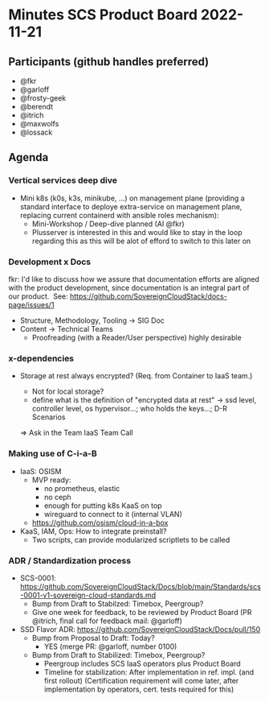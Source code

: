 # Minutes SCS Product Board 2022-11-21

## Participants (github handles preferred)
* @fkr
* @garloff
* @frosty-geek
* @berendt
* @itrich
* @maxwolfs
* @lossack

## Agenda

### Vertical services deep dive
* Mini k8s (k0s, k3s, minikube, ...) on management plane (providing a standard interface to deploye extra-service on management plane, replacing current containerd with ansible roles mechanism): 
    - Mini-Workshop / Deep-dive planned (AI @fkr)
    - Plusserver is interested in this and would like to stay in the loop regarding this as this will be alot of efford to switch to this later on

### Development x Docs
fkr: I'd like to discuss how we assure that documentation efforts are aligned with the product development, since documentation is an integral part of our product. 
See: https://github.com/SovereignCloudStack/docs-page/issues/1

* Structure, Methodology, Tooling -> SIG Doc
* Content -> Technical Teams
    - Proofreading (with a Reader/User perspective) highly desirable

### x-dependencies
* Storage at rest always encrypted? (Req. from Container to IaaS team.)
    - Not for local storage?
    - define what is the definition of "encrypted data at rest" -> ssd level, controller level, os hypervisor...; who holds the keys...; D-R Scenarios

    => Ask in the Team IaaS Team Call


### Making use of C-i-a-B
* IaaS: OSISM
    - MVP ready:
    	* no prometheus, elastic
    	* no ceph
    	* enough for putting k8s KaaS on top
    	* wireguard to connect to it (internal VLAN)
    - https://github.com/osism/cloud-in-a-box
* KaaS, IAM, Ops: How to integrate preinstall?
    - Two scripts, can provide modularized scriptlets to be called

### ADR / Standardization process
* SCS-0001: https://github.com/SovereignCloudStack/Docs/blob/main/Standards/scs-0001-v1-sovereign-cloud-standards.md
    * Bump from Draft to Stabilzed: Timebox, Peergroup?
    * Give one week for feedback, to be reviewed by Product Board (PR @itrich, final call for feedback mail: @garloff)
* SSD Flavor ADR: https://github.com/SovereignCloudStack/Docs/pull/150
    * Bump from Proposal to Draft: Today?
    	- YES (merge PR: @garloff, number 0100)
    * Bump from Draft to Stabilized: Timebox, Peergroup?
    	- Peergroup includes SCS IaaS operators plus Product Board
    	- Timeline for stabilization: After implementation in ref. impl. (and first rollout)
    	  (Certification requirement will come later, after implementation by operators, cert. tests required for this)



